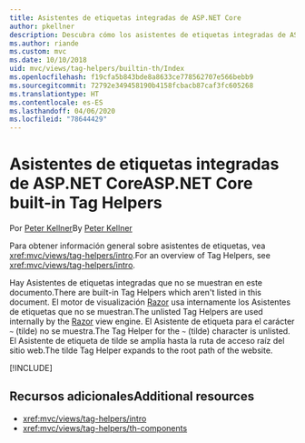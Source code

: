 ```yaml
---
title: Asistentes de etiquetas integradas de ASP.NET Core
author: pkellner
description: Descubra cómo los asistentes de etiquetas integradas de ASP.NET Core le ayudan a mejorar su productividad.
ms.author: riande
ms.custom: mvc
ms.date: 10/10/2018
uid: mvc/views/tag-helpers/builtin-th/Index
ms.openlocfilehash: f19cfa5b843bde8a8633ce778562707e566bebb9
ms.sourcegitcommit: 72792e349458190b4158fcbacb87caf3fc605268
ms.translationtype: HT
ms.contentlocale: es-ES
ms.lasthandoff: 04/06/2020
ms.locfileid: "78644429"
---
```

# <a name="aspnet-core-built-in-tag-helpers"></a><span data-ttu-id="7229f-103">Asistentes de etiquetas integradas de ASP.NET Core</span><span class="sxs-lookup"><span data-stu-id="7229f-103">ASP.NET Core built-in Tag Helpers</span></span>

<span data-ttu-id="7229f-104">Por [Peter Kellner](https://peterkellner.net)</span><span class="sxs-lookup"><span data-stu-id="7229f-104">By [Peter Kellner](https://peterkellner.net)</span></span>

<span data-ttu-id="7229f-105">Para obtener información general sobre asistentes de etiquetas, vea <xref:mvc/views/tag-helpers/intro>.</span><span class="sxs-lookup"><span data-stu-id="7229f-105">For an overview of Tag Helpers, see <xref:mvc/views/tag-helpers/intro>.</span></span>

<span data-ttu-id="7229f-106">Hay Asistentes de etiquetas integradas que no se muestran en este documento.</span><span class="sxs-lookup"><span data-stu-id="7229f-106">There are built-in Tag Helpers which aren't listed in this document.</span></span> <span data-ttu-id="7229f-107">El motor de visualización [Razor](xref:mvc/views/razor) usa internamente los Asistentes de etiquetas que no se muestran.</span><span class="sxs-lookup"><span data-stu-id="7229f-107">The unlisted Tag Helpers are used internally by the [Razor](xref:mvc/views/razor) view engine.</span></span> <span data-ttu-id="7229f-108">El Asistente de etiqueta para el carácter `~` (tilde) no se muestra.</span><span class="sxs-lookup"><span data-stu-id="7229f-108">The Tag Helper for the `~` (tilde) character is unlisted.</span></span> <span data-ttu-id="7229f-109">El Asistente de etiqueta de tilde se amplía hasta la ruta de acceso raíz del sitio web.</span><span class="sxs-lookup"><span data-stu-id="7229f-109">The tilde Tag Helper expands to the root path of the website.</span></span>

[!INCLUDE[](~/includes/built-in-TH.md)]

## <a name="additional-resources"></a><span data-ttu-id="7229f-110">Recursos adicionales</span><span class="sxs-lookup"><span data-stu-id="7229f-110">Additional resources</span></span>

* <xref:mvc/views/tag-helpers/intro>
* <xref:mvc/views/tag-helpers/th-components>
